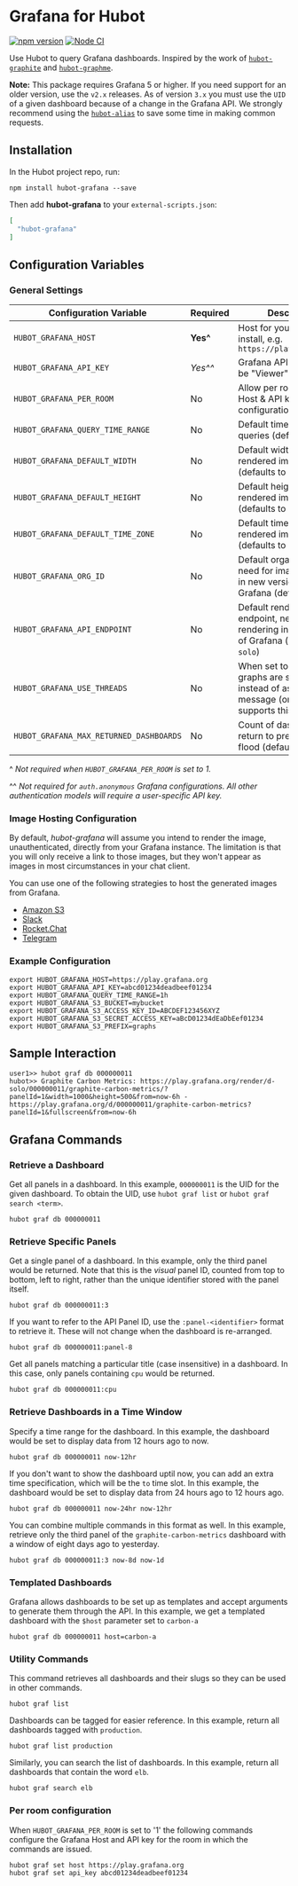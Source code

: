 # Grafana for Hubot

[![npm version](https://badge.fury.io/js/hubot-grafana.svg)](http://badge.fury.io/js/hubot-grafana) [![Node CI](https://github.com/stephenyeargin/hubot-grafana/actions/workflows/nodejs.yml/badge.svg)](https://github.com/stephenyeargin/hubot-grafana/actions/workflows/nodejs.yml)

Use Hubot to query Grafana dashboards. Inspired by the work of [`hubot-graphite`](https://github.com/github/hubot-scripts/blob/master/src/scripts/graphite.coffee) and [`hubot-graphme`](https://github.com/rick/hubot-graphme). 

**Note:** This package requires Grafana 5 or higher. If you need support for an older version, use the `v2.x` releases. As of version `3.x` you must use the `UID` of a given dashboard because of a change in the Grafana API. We strongly recommend using the [`hubot-alias`](https://www.npmjs.com/package/hubot-alias) to save some time in making common requests.

## Installation

In the Hubot project repo, run:

`npm install hubot-grafana --save`

Then add **hubot-grafana** to your `external-scripts.json`:

```json
[
  "hubot-grafana"
]
```

## Configuration Variables

### General Settings

| Configuration Variable            | Required | Description                    |
| --------------------------------- | -------- | ------------------------------ |
| `HUBOT_GRAFANA_HOST`              | **Yes^** | Host for your Grafana 2.x install, e.g. `https://play.grafana.org` |
| `HUBOT_GRAFANA_API_KEY`           | _Yes^^_  | Grafana API key (This can be "Viewer" role.) |
| `HUBOT_GRAFANA_PER_ROOM`          | No       | Allow per room Grafana Host & API key configuration |
| `HUBOT_GRAFANA_QUERY_TIME_RANGE`  | No       | Default time range for queries (defaults to 6h) |
| `HUBOT_GRAFANA_DEFAULT_WIDTH`     | No       | Default width for rendered images (defaults to 1000) |
| `HUBOT_GRAFANA_DEFAULT_HEIGHT`    | No       | Default height for rendered images (defaults to 500) |
| `HUBOT_GRAFANA_DEFAULT_TIME_ZONE` | No       | Default time zone for rendered images (defaults to `""`) |
| `HUBOT_GRAFANA_ORG_ID`            | No       | Default organization id, need for image rendering in new versions of Grafana (defaults to `""`) |
| `HUBOT_GRAFANA_API_ENDPOINT`      | No       | Default rendering api endpoint, need for image rendering in new versions of Grafana  (defaults to `d-solo`) |
| `HUBOT_GRAFANA_USE_THREADS`       | No       | When set to any value, graphs are sent in thread instead of as new message (only Slack supports this for now). |
| `HUBOT_GRAFANA_MAX_RETURNED_DASHBOARDS` | No       | Count of dashboards to return to prevent chat flood (defaults to `25`) |

^ _Not required when `HUBOT_GRAFANA_PER_ROOM` is set to 1._

^^ _Not required for `auth.anonymous` Grafana configurations. All other authentication models will require a user-specific API key._

### Image Hosting Configuration

By default, *hubot-grafana* will assume you intend to render the image, unauthenticated, directly from your Grafana instance. The limitation is that you will only receive a link to those images, but they won't appear as images in most circumstances in your chat client.

You can use one of the following strategies to host the generated images from Grafana.

- [Amazon S3](https://github.com/stephenyeargin/hubot-grafana/wiki/Amazon-S3-Image-Hosting)
- [Slack](https://github.com/stephenyeargin/hubot-grafana/wiki/Slack-Image-Hosting)
- [Rocket.Chat](https://github.com/stephenyeargin/hubot-grafana/wiki/Rocket.Chat-Image-Hosting)
- [Telegram](https://github.com/stephenyeargin/hubot-grafana/wiki/Telegram-Image-Hosting)

### Example Configuration

```
export HUBOT_GRAFANA_HOST=https://play.grafana.org
export HUBOT_GRAFANA_API_KEY=abcd01234deadbeef01234
export HUBOT_GRAFANA_QUERY_TIME_RANGE=1h
export HUBOT_GRAFANA_S3_BUCKET=mybucket
export HUBOT_GRAFANA_S3_ACCESS_KEY_ID=ABCDEF123456XYZ
export HUBOT_GRAFANA_S3_SECRET_ACCESS_KEY=aBcD01234dEaDbEef01234
export HUBOT_GRAFANA_S3_PREFIX=graphs
```

## Sample Interaction

```
user1>> hubot graf db 000000011
hubot>> Graphite Carbon Metrics: https://play.grafana.org/render/d-solo/000000011/graphite-carbon-metrics/?panelId=1&width=1000&height=500&from=now-6h - https://play.grafana.org/d/000000011/graphite-carbon-metrics?panelId=1&fullscreen&from=now-6h
```

## Grafana Commands

### Retrieve a Dashboard

Get all panels in a dashboard. In this example, `000000011` is the UID for the given dashboard. To obtain the UID, use `hubot graf list` or `hubot graf search <term>`.

```
hubot graf db 000000011
```

### Retrieve Specific Panels

Get a single panel of a dashboard. In this example, only the third panel would be returned. Note that this is the _visual_ panel ID, counted from top to bottom, left to right, rather than the unique identifier stored with the panel itself.

```
hubot graf db 000000011:3
```

If you want to refer to the API Panel ID, use the `:panel-<identifier>` format to retrieve it. These will not change when the dashboard is re-arranged.

```
hubot graf db 000000011:panel-8
```

Get all panels matching a particular title (case insensitive) in a dashboard. In this case, only panels containing `cpu` would be returned.

```
hubot graf db 000000011:cpu
```

### Retrieve Dashboards in a Time Window

Specify a time range for the dashboard. In this example, the dashboard would be set to display data from 12 hours ago to now.

```
hubot graf db 000000011 now-12hr
```

If you don't want to show the dashboard uptil now, you can add an extra time specification, which will be the `to` time slot. In this example, the dashboard would be set to display data from 24 hours ago to 12 hours ago.

```
hubot graf db 000000011 now-24hr now-12hr
```

You can combine multiple commands in this format as well. In this example, retrieve only the third panel of the `graphite-carbon-metrics` dashboard with a window of eight days ago to yesterday.

```
hubot graf db 000000011:3 now-8d now-1d
```

### Templated Dashboards

Grafana allows dashboards to be set up as templates and accept arguments to generate them through the API. In this example, we get a templated dashboard with the `$host` parameter set to `carbon-a`

```
hubot graf db 000000011 host=carbon-a
```

### Utility Commands

This command retrieves all dashboards and their slugs so they can be used in other commands.

```
hubot graf list
```

Dashboards can be tagged for easier reference. In this example, return all dashboards tagged with `production`.

```
hubot graf list production
```

Similarly, you can search the list of dashboards. In this example, return all dashboards that contain the word `elb`.

```
hubot graf search elb
```

### Per room configuration

When `HUBOT_GRAFANA_PER_ROOM` is set to '1' the following commands configure the Grafana Host and API key for the room in which the commands are issued.

```
hubot graf set host https://play.grafana.org
hubot graf set api_key abcd01234deadbeef01234
```
